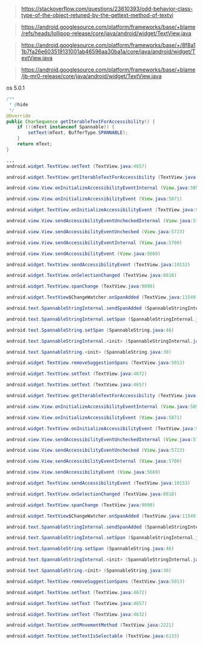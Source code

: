 




> https://stackoverflow.com/questions/23610393/odd-behavior-class-type-of-the-object-retuned-by-the-gettext-method-of-textvi

>https://android.googlesource.com/platform/frameworks/base/+blame/refs/heads/lollipop-release/core/java/android/widget/TextView.java

>https://android.googlesource.com/platform/frameworks/base/+/8f8a11b7fa26e603519131001ab46596aa30ba1a/core/java/android/widget/TextView.java

> https://android.googlesource.com/platform/frameworks/base/+blame/jb-mr0-release/core/java/android/widget/TextView.java

os 5.0.1
```java
/**
 * @hide
 */
@Override
public CharSequence getIterableTextForAccessibility() {
    if (!(mText instanceof Spannable)) {
        setText(mText, BufferType.SPANNABLE);
    }
    return mText;
}
```

```java
...
android.widget.TextView.setText (TextView.java:4657)

android.widget.TextView.getIterableTextForAccessibility (TextView.java:11118)

android.view.View.onInitializeAccessibilityEventInternal (View.java:5899)

android.view.View.onInitializeAccessibilityEvent (View.java:5871)

android.widget.TextView.onInitializeAccessibilityEvent (TextView.java:9984)

android.view.View.sendAccessibilityEventUncheckedInternal (View.java:5736)

android.view.View.sendAccessibilityEventUnchecked (View.java:5723)

android.view.View.sendAccessibilityEventInternal (View.java:5700)

android.view.View.sendAccessibilityEvent (View.java:5669)

android.widget.TextView.sendAccessibilityEvent (TextView.java:10153)

android.widget.TextView.onSelectionChanged (TextView.java:8818)

android.widget.TextView.spanChange (TextView.java:9098)

android.widget.TextView$ChangeWatcher.onSpanAdded (TextView.java:11549)

android.text.SpannableStringInternal.sendSpanAdded (SpannableStringInternal.java:314)

android.text.SpannableStringInternal.setSpan (SpannableStringInternal.java:138)

android.text.SpannableString.setSpan (SpannableString.java:46)

android.text.SpannableStringInternal.<init> (SpannableStringInternal.java:52)

android.text.SpannableString.<init> (SpannableString.java:30)

android.widget.TextView.removeSuggestionSpans (TextView.java:5013)

android.widget.TextView.setText (TextView.java:4672)

android.widget.TextView.setText (TextView.java:4657)

android.widget.TextView.getIterableTextForAccessibility (TextView.java:11118)

android.view.View.onInitializeAccessibilityEventInternal (View.java:5899)

android.view.View.onInitializeAccessibilityEvent (View.java:5871)

android.widget.TextView.onInitializeAccessibilityEvent (TextView.java:9984)

android.view.View.sendAccessibilityEventUncheckedInternal (View.java:5736)

android.view.View.sendAccessibilityEventUnchecked (View.java:5723)

android.view.View.sendAccessibilityEventInternal (View.java:5700)

android.view.View.sendAccessibilityEvent (View.java:5669)

android.widget.TextView.sendAccessibilityEvent (TextView.java:10153)

android.widget.TextView.onSelectionChanged (TextView.java:8818)

android.widget.TextView.spanChange (TextView.java:9098)

android.widget.TextView$ChangeWatcher.onSpanAdded (TextView.java:11549)

android.text.SpannableStringInternal.sendSpanAdded (SpannableStringInternal.java:314)

android.text.SpannableStringInternal.setSpan (SpannableStringInternal.java:138)

android.text.SpannableString.setSpan (SpannableString.java:46)

android.text.SpannableStringInternal.<init> (SpannableStringInternal.java:52)

android.text.SpannableString.<init> (SpannableString.java:30)

android.widget.TextView.removeSuggestionSpans (TextView.java:5013)

android.widget.TextView.setText (TextView.java:4672)

android.widget.TextView.setText (TextView.java:4657)

android.widget.TextView.setText (TextView.java:4632)

android.widget.TextView.setMovementMethod (TextView.java:2221)

android.widget.TextView.setTextIsSelectable (TextView.java:6133)
```
<!--stackedit_data:
eyJoaXN0b3J5IjpbLTE0ODc2NDM0NSwyMDIwODQzMTY1XX0=
-->
